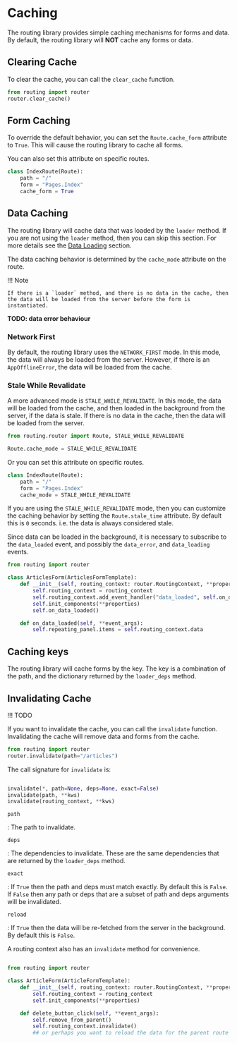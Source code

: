 # Caching

The routing library provides simple caching mechanisms for forms and data.
By default, the routing library will **NOT** cache any forms or data.

## Clearing Cache

To clear the cache, you can call the `clear_cache` function.

```python
from routing import router
router.clear_cache()
```

## Form Caching

To override the default behavior, you can set the `Route.cache_form` attribute to `True`. This will cause the routing library to cache all forms.

You can also set this attribute on specific routes.

```python
class IndexRoute(Route):
    path = "/"
    form = "Pages.Index"
    cache_form = True
```


## Data Caching

The routing library will cache data that was loaded by the `loader` method. If you are not using the `loader` method, then you can skip this section. For more details see the [Data Loading](/data-loading) section.

The data caching behavior is determined by the `cache_mode` attribute on the route.

!!! Note

    If there is a `loader` method, and there is no data in the cache, then the data will be loaded from the server before the form is instantiated.

**TODO: data error behaviour**



### Network First

By default, the routing library uses the `NETWORK_FIRST` mode. In this mode, the data will always be loaded from the server. However, if there is an `AppOfflineError`, the data will be loaded from the cache.

### Stale While Revalidate

A more advanced mode is `STALE_WHILE_REVALIDATE`. In this mode, the data will be loaded from the cache, and then loaded in the background from the server, if the data is stale. If there is no data in the cache, then the data will be loaded from the server.


```python
from routing.router import Route, STALE_WHILE_REVALIDATE

Route.cache_mode = STALE_WHILE_REVALIDATE

```

Or you can set this attribute on specific routes.

```python
class IndexRoute(Route):
    path = "/"
    form = "Pages.Index"
    cache_mode = STALE_WHILE_REVALIDATE
```

If you are using the `STALE_WHILE_REVALIDATE` mode, then you can customize the caching behavior by setting the `Route.stale_time` attribute. By default this is `0` seconds. i.e. the data is always considered stale.

Since data can be loaded in the background, it is necessary to subscribe to the `data_loaded` event, and possibly the `data_error`, and `data_loading` events.

```python
from routing import router

class ArticlesForm(ArticlesFormTemplate):
    def __init__(self, routing_context: router.RoutingContext, **properties):
        self.routing_context = routing_context
        self.routing_context.add_event_handler("data_loaded", self.on_data_loaded)
        self.init_components(**properties)
        self.on_data_loaded()

    def on_data_loaded(self, **event_args):
        self.repeating_panel.items = self.routing_context.data

```

## Caching keys

The routing library will cache forms by the key. The key is a combination of the path, and the dictionary returned by the `loader_deps` method.


## Invalidating Cache

!!! TODO

If you want to invalidate the cache, you can call the `invalidate` function. Invalidating the cache will remove data and forms from the cache.

```python
from routing import router
router.invalidate(path="/articles")
```

The call signature for `invalidate` is:

```python

invalidate(*, path=None, deps=None, exact=False)
invalidate(path, **kws)
invalidate(routing_context, **kws)

```

`path`

: The path to invalidate.

`deps`

: The dependencies to invalidate. These are the same dependencies that are returned by the `loader_deps` method.

`exact`

: If `True` then the path and deps must match exactly. By default this is `False`. If `False` then any path or deps that are a subset of path and deps arguments will be invalidated.

`reload`

: If `True` then the data will be re-fetched from the server in the background. By default this is `False`.


A routing context also has an `invalidate` method for convenience.

```python

from routing import router

class ArticleForm(ArticleFormTemplate):
    def __init__(self, routing_context: router.RoutingContext, **properties):
        self.routing_context = routing_context
        self.init_components(**properties)

    def delete_button_click(self, **event_args):
        self.remove_from_parent()
        self.routing_context.invalidate()
        ## or perhaps you want to reload the data for the parent route

```
